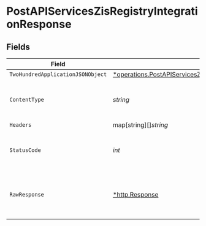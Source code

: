 # PostAPIServicesZisRegistryIntegrationResponse


## Fields

| Field                                                                                                                                                | Type                                                                                                                                                 | Required                                                                                                                                             | Description                                                                                                                                          |
| ---------------------------------------------------------------------------------------------------------------------------------------------------- | ---------------------------------------------------------------------------------------------------------------------------------------------------- | ---------------------------------------------------------------------------------------------------------------------------------------------------- | ---------------------------------------------------------------------------------------------------------------------------------------------------- |
| `TwoHundredApplicationJSONObject`                                                                                                                    | [*operations.PostAPIServicesZisRegistryIntegrationResponseBody](../../../pkg/models/operations/postapiserviceszisregistryintegrationresponsebody.md) | :heavy_minus_sign:                                                                                                                                   | OK                                                                                                                                                   |
| `ContentType`                                                                                                                                        | *string*                                                                                                                                             | :heavy_check_mark:                                                                                                                                   | HTTP response content type for this operation                                                                                                        |
| `Headers`                                                                                                                                            | map[string][]*string*                                                                                                                                | :heavy_minus_sign:                                                                                                                                   | N/A                                                                                                                                                  |
| `StatusCode`                                                                                                                                         | *int*                                                                                                                                                | :heavy_check_mark:                                                                                                                                   | HTTP response status code for this operation                                                                                                         |
| `RawResponse`                                                                                                                                        | [*http.Response](https://pkg.go.dev/net/http#Response)                                                                                               | :heavy_minus_sign:                                                                                                                                   | Raw HTTP response; suitable for custom response parsing                                                                                              |